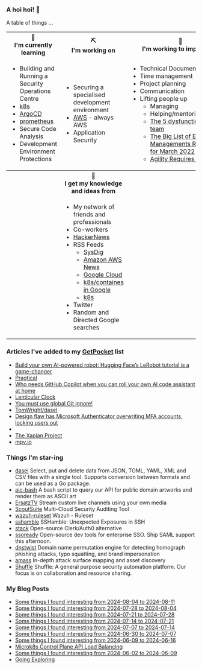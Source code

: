 ### A hoi hoi! 👋

A table of things ...

<table>
    <tr>
        <th>🌱<br/>I'm currently learning</th>
        <th>⛏<br/> I'm working on</th>
        <th>🚧<br/>I'm working to improve on</th>
    </tr>
    <tr>
        <td>
            <ul>
                <li>Building and Running a Security Operations Centre</li>
                <li><a href="https://kubernetes.io/">k8s</a></li>
                <li><a href="https://argoproj.github.io/">ArgoCD</a></li>
                <li><a href="https://prometheus.io/">prometheus</a></li>
                <li>Secure Code Analysis</li>
                <li>Development Environment Protections</li>
            </ul>
        </td>
        <td>
            <ul>
                <li>Securing a specialised development environment</li>
                <li><a href="https://aws.amazon.com/">AWS</a> - always AWS</li>
                <li>Application Security</li>
            </ul>
        </td>
        <td>
            <ul>
                <li>Technical Documentation</li>
                <li>Time management</li>
                <li>Project planning</li>
                <li>Communication</li>
                <li>Lifting people up
                    <ul>
                      <li>Managing</li>
                      <li>Helping/mentoring/coaching</li>
                      <li><a href="https://valid.com/5-dysfunctions-of-a-team/">The 5 dysfunctions of a team</a></li>
                      <li><a href="https://practicallyleading.dev/the-big-list-of-engineering-management-resources-march-2022">The Big List of Engineering Managements Resources - for March 2022</a></li>
                      <li><a href="https://www.industriallogic.com/blog/agility-requires-balance/">Agility Requires Balance</a></li>
                    </ul>
                </li>
            </ul>
        </td>
    </tr>
    <tr>
        <th>&nbsp;</th>
        <th>🏫<br/>I get my knowledge and ideas from</th>
        <th>&nbsp;</th>
    </tr>
    <tr>
        <td>&nbsp;</td>
        <td>
            <ul>
                <li>My network of friends and professionals</li>
                <li>Co-workers</li>
                <li><a href="https://news.ycombinator.com/">HackerNews</a></li>
                <li>RSS Feeds
                    <ul>
                        <li><a href="http://fetchrss.com/rss/5b4e9e358a93f8cc058b4567960404014.xml">SysDig</a></li>
                        <li><a href="https://aws.amazon.com/new/feed/">Amazon AWS News</a></li>
                        <li><a href="https://cloudblog.withgoogle.com/rss/">Google Cloud</a></li>
                        <li><a href="https://cloudblog.withgoogle.com/products/containers-kubernetes/rss/">k8s/containes in Google</a></li>
                        <li><a href="https://kubernetes.io/feed.xml">k8s</a></li>
                    </ul>
                </li>
                <li>Twitter</li>
                <li>Random and Directed Google searches</li>
            </ul>
        </td>
        <td>&nbsp;</td>
    </tr>
</table>

### Articles I've added to my [GetPocket](https://getpocket.com/) list

* [Build your own AI-powered robot: Hugging Face’s LeRobot tutorial is a game-changer](https://venturebeat.com/ai/build-your-own-ai-powered-robot-hugging-faces-lerobot-tutorial-is-a-game-changer/)
* [Pragtical](https://pragtical.dev/)
* [Who needs GitHub Copilot when you can roll your own AI code assistant at home](https://www.theregister.com/2024/08/18/self_hosted_github_copilot/)
* [Lenticular Clock](https://www.instructables.com/Lenticular-Clock/)
* [You must use global Git ignore!](https://eddiejaoude.substack.com/p/you-must-use-your-global-git-ignore)
* [TomWright/dasel](https://github.com/TomWright/dasel)
* [Design flaw has Microsoft Authenticator overwriting MFA accounts, locking users out](https://www.csoonline.com/article/3480918/design-flaw-has-microsoft-authenticator-overwriting-mfa-accounts-locking-users-out.html)
* [](https://tiddlywiki.com/)
* [The Xapian Project](https://xapian.org/)
* [mpv.io](https://mpv.io/)

### Things I'm star-ing

* [dasel](https://github.com/TomWright/dasel)
  Select, put and delete data from JSON, TOML, YAML, XML and CSV files with a single tool. Supports conversion between formats and can be used as a Go package.
* [aic-bash](https://github.com/art-institute-of-chicago/aic-bash)
  A bash script to query our API for public domain artworks and render them as ASCII art
* [ErsatzTV](https://github.com/ErsatzTV/ErsatzTV)
  Stream custom live channels using your own media
* [ScoutSuite](https://github.com/nccgroup/ScoutSuite)
  Multi-Cloud Security Auditing Tool
* [wazuh-ruleset](https://github.com/wazuh/wazuh-ruleset)
  Wazuh - Ruleset
* [sshamble](https://github.com/runZeroInc/sshamble)
  SSHamble: Unexpected Exposures in SSH
* [stack](https://github.com/stack-auth/stack)
  Open-source Clerk/Auth0 alternative
* [ssoready](https://github.com/ssoready/ssoready)
  Open-source dev tools for enterprise SSO. Ship SAML support this afternoon.
* [dnstwist](https://github.com/elceef/dnstwist)
  Domain name permutation engine for detecting homograph phishing attacks, typo squatting, and brand impersonation
* [amass](https://github.com/owasp-amass/amass)
  In-depth attack surface mapping and asset discovery
* [Shuffle](https://github.com/Shuffle/Shuffle)
  Shuffle: A general purpose security automation platform. Our focus is on collaboration and resource sharing.

### My Blog Posts

* [Some things I found interesting from 2024-08-04 to 2024-08-11](https://pgmac.net.au/last-week/2024/08/11/interesting-last-week.html)
* [Some things I found interesting from 2024-07-28 to 2024-08-04](https://pgmac.net.au/last-week/2024/08/04/interesting-last-week.html)
* [Some things I found interesting from 2024-07-21 to 2024-07-28](https://pgmac.net.au/last-week/2024/07/28/interesting-last-week.html)
* [Some things I found interesting from 2024-07-14 to 2024-07-21](https://pgmac.net.au/last-week/2024/07/21/interesting-last-week.html)
* [Some things I found interesting from 2024-07-07 to 2024-07-14](https://pgmac.net.au/last-week/2024/07/14/interesting-last-week.html)
* [Some things I found interesting from 2024-06-30 to 2024-07-07](https://pgmac.net.au/last-week/2024/07/07/interesting-last-week.html)
* [Some things I found interesting from 2024-06-09 to 2024-06-16](https://pgmac.net.au/last-week/2024/06/16/interesting-last-week.html)
* [Microk8s Control Plane API Load Balancing](https://pgmac.net.au/technology/2024/06/09/microk8s-api-load-balancing.html)
* [Some things I found interesting from 2024-06-02 to 2024-06-09](https://pgmac.net.au/last-week/2024/06/09/interesting-last-week.html)
* [Going Exploring](https://pgmac.net.au/family/2024/05/16/going-exploring.html)
